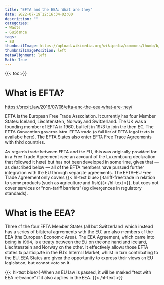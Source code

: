 ```yaml
---
title: "EFTA and the EEA: What are they"
date: 2022-07-19T12:16:34+02:00
description: ""
categories:
- Waste
- Guidance
tags:
- EU
thumbnailImage: https://upload.wikimedia.org/wikipedia/commons/thumb/b/b7/Flag_of_Europe.svg/140px-Flag_of_Europe.svg.png
thumbnailImagePosition: left
metaAlignment: left
Math: True
---
```

<!--more-->
{{< toc >}}
# What is EFTA?
https://brexit.law/2016/07/06/efta-and-the-eea-what-are-they/

EFTA is the European Free Trade Association. It currently has four Member States: Iceland, Liechtenstein, Norway and Switzerland. The UK was a founding member of EFTA in 1960, but left in 1973 to join the then EC. The EFTA Convention governs intra-EFTA trade (a full list of EFTA legal texts is available here). The EFTA States also enter EFTA Free Trade Agreements with third countries.

As regards trade between EFTA and the EU, this was originally provided for in a Free Trade Agreement (see an account of the Luxembourg declaration that followed it here) but has not been developed in some time, given that — as described below — all of the EFTA members have pursued further integration with the EU through separate agreements. The EFTA–EU Free Trade Agreement only covers {{< hl-text blue>}}tariff-free trade in relation to some products (such as agriculture and fish){{< /hl-text >}}, but does not cover services or “non-tariff barriers” (eg divergences in regulatory standards).

# What is the EEA?

Three of the four EFTA Member States (all but Switzerland, which instead has a series of bilateral agreements with the EU) are also members of the EEA (the European Economic Area). The EEA Agreement, which came into being in 1994, is a treaty between the EU on the one hand and Iceland, Liechtenstein and Norway on the other. It effectively allows those EFTA states to participate in the EU’s Internal Market, whilst in turn contributing to the EU. EEA States are given the opportunity to express their views on EU legislation, but cannot vote on it.

{{< hl-text blue>}}When an EU law is passed, it will be marked “text with EEA relevance” if it also applies in the EEA. {{< /hl-text >}}
